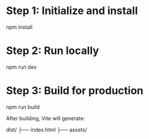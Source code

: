 # Step 1: Initialize and install
npm install

# Step 2: Run locally
npm run dev

# Step 3: Build for production
npm run build


After building, Vite will generate:

dist/
 ├── index.html
 ├── assets/
